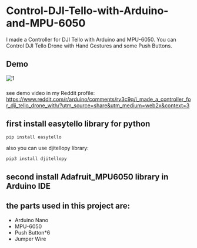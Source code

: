 # Control-DJI-Tello-with-Arduino-and-MPU-6050
I made a Controller for DJI Tello with Arduino and MPU-6050. You can Control DJI Tello Drone with Hand Gestures and some Push Buttons. 
## Demo
![1](https://user-images.githubusercontent.com/41531929/148038986-6cf4cc96-ad8d-4c47-8eb8-3e9305c10585.gif)
###
see demo video in my Reddit profile: https://www.reddit.com/r/arduino/comments/rv3c9q/i_made_a_controller_for_dji_tello_drone_with/?utm_source=share&utm_medium=web2x&context=3
## first install easytello library for python
~~~
pip install easytello
~~~
also you can use djitellopy library:
~~~
pip3 install djitellopy
~~~
## second install Adafruit_MPU6050 library in Arduino IDE
## the parts used in this project are:
- Arduino Nano
- MPU-6050
- Push Button*6
- Jumper Wire
